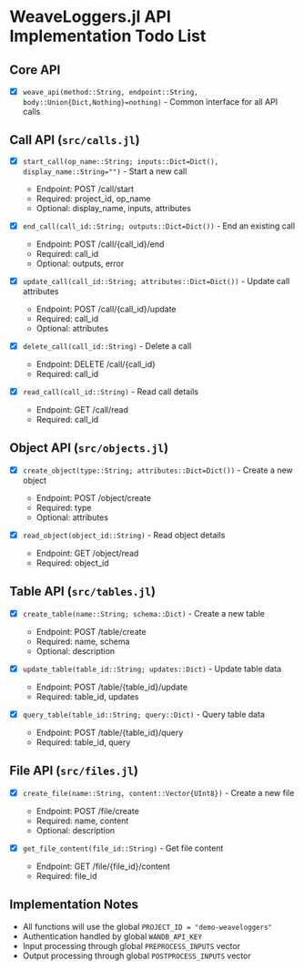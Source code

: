 # WeaveLoggers.jl API Implementation Todo List

## Core API
- [x] `weave_api(method::String, endpoint::String, body::Union{Dict,Nothing}=nothing)` - Common interface for all API calls

## Call API (`src/calls.jl`)
- [x] `start_call(op_name::String; inputs::Dict=Dict(), display_name::String="")` - Start a new call
  - Endpoint: POST /call/start
  - Required: project_id, op_name
  - Optional: display_name, inputs, attributes

- [x] `end_call(call_id::String; outputs::Dict=Dict())` - End an existing call
  - Endpoint: POST /call/{call_id}/end
  - Required: call_id
  - Optional: outputs, error

- [x] `update_call(call_id::String; attributes::Dict=Dict())` - Update call attributes
  - Endpoint: POST /call/{call_id}/update
  - Required: call_id
  - Optional: attributes

- [x] `delete_call(call_id::String)` - Delete a call
  - Endpoint: DELETE /call/{call_id}
  - Required: call_id

- [x] `read_call(call_id::String)` - Read call details
  - Endpoint: GET /call/read
  - Required: call_id

## Object API (`src/objects.jl`)
- [x] `create_object(type::String; attributes::Dict=Dict())` - Create a new object
  - Endpoint: POST /object/create
  - Required: type
  - Optional: attributes

- [x] `read_object(object_id::String)` - Read object details
  - Endpoint: GET /object/read
  - Required: object_id

## Table API (`src/tables.jl`)
- [x] `create_table(name::String; schema::Dict)` - Create a new table
  - Endpoint: POST /table/create
  - Required: name, schema
  - Optional: description

- [x] `update_table(table_id::String; updates::Dict)` - Update table data
  - Endpoint: POST /table/{table_id}/update
  - Required: table_id, updates

- [x] `query_table(table_id::String; query::Dict)` - Query table data
  - Endpoint: POST /table/{table_id}/query
  - Required: table_id, query

## File API (`src/files.jl`)
- [x] `create_file(name::String, content::Vector{UInt8})` - Create a new file
  - Endpoint: POST /file/create
  - Required: name, content
  - Optional: description

- [x] `get_file_content(file_id::String)` - Get file content
  - Endpoint: GET /file/{file_id}/content
  - Required: file_id

## Implementation Notes
- All functions will use the global `PROJECT_ID = "demo-weaveloggers"`
- Authentication handled by global `WANDB_API_KEY`
- Input processing through global `PREPROCESS_INPUTS` vector
- Output processing through global `POSTPROCESS_INPUTS` vector
